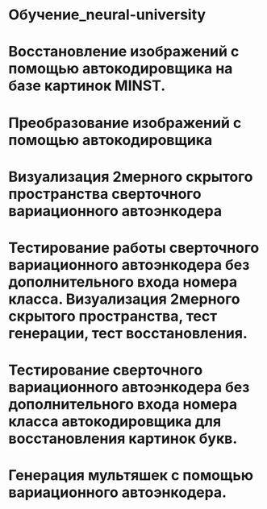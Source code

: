 # Обучение_neural-university
 
# Восстановление изображений с помощью автокодировщика на базе картинок MINST.
# Преобразование изображений с помощью автокодировщика
# Визуализация 2мерного скрытого пространства сверточного вариационного автоэнкодера
# Тестирование работы сверточного вариационного автоэнкодера без дополнительного входа номера класса. Визуализация 2мерного скрытого пространства, тест генерации, тест восстановления.
# Тестирование сверточного вариационного автоэнкодера без дополнительного входа номера класса автокодировщика для восстановления картинок букв.
# Генерация мультяшек с помощью вариационного автоэнкодера.
